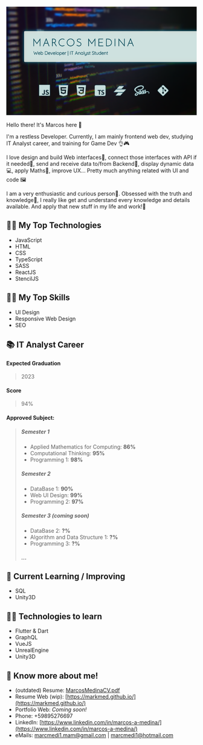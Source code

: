 ![markmed](https://raw.githubusercontent.com/MarkMed/MarkMed/main/heroImg.png)

Hello there! It's Marcos here 👋

I'm a restless Developer. Currently, I am mainly frontend web dev, studying IT Analyst career, and training for Game Dev 👌🎮

I love design and build Web interfaces🎨, connect those interfaces
with API if it needed🔌, send and receive data to/from Backend🔁, display
dynamic data💻, apply Maths🧮, improve UX... Pretty much anything
related with UI and code 🖼

I am a very enthusiastic and curious person👀. Obsessed with the truth
and knowledge🌟, I really like get and understand every knowledge
and details available. And apply that new stuff in my life and work!💪

## 👨‍💻 My Top Technologies 
- JavaScript
- HTML
- CSS
- TypeScript
- SASS
- ReactJS
- StencilJS

## 🤸‍♀️ My Top Skills 
- UI Design
- Responsive Web Design
- SEO

## 📚 IT Analyst Career
#### Expected Graduation
> 2023
#### Score
> 94%
#### Approved Subject:
> ##### Semester 1
> - Applied Mathematics for Computing: **86%**
> - Computational Thinking: **95%**
> - Programming 1: **98%**
> ##### Semester 2
> - DataBase 1: **90%**
> - Web UI Design: **99%**
> - Programming 2: **97%**
> ##### Semester 3 _(coming soon)_
> - DataBase 2: **?%**
> - Algorithm and Data Structure 1: **?%**
> - Programming 3: **?%**
> ##### ...

## 📖 Current Learning / Improving
- SQL
- Unity3D

## 👨‍🎓 Technologies to learn
- Flutter & Dart
- GraphQL
- VueJS
- UnrealEngine
- Unity3D

## 🙌 Know more about me!
- (outdated) Resume: [MarcosMedinaCV.pdf](https://github.com/MarkMed/MarkMed/raw/main/MarcosMedinaCV.pdf)
- Resume Web (wip): [https://markmed.github.io/](https://markmed.github.io/)
- Portfolio Web: _Coming soon!_
- Phone: +59895276697
- LinkedIn: [https://www.linkedin.com/in/marcos-a-medina/](https://www.linkedin.com/in/marcos-a-medina/)
- eMails: [marcmedi1.mam@gmail.com](mailto:marcmedi1.mam@gmail.com) | [marcmedi1@hotmail.com](mailto:marcmedi1@hotmail.com)

<!--
**MarkMed/MarkMed** is a ✨ _special_ ✨ repository because its `README.md` (this file) appears on your GitHub profile.

Here are some ideas to get you started:

- 🔭 I’m currently working on ...
- 🌱 I’m currently learning ...
- 👯 I’m looking to collaborate on ...
- 🤔 I’m looking for help with ...
- 💬 Ask me about ...
- 📫 How to reach me: ...
- 😄 Pronouns: ...
- ⚡ Fun fact: ...
-->
